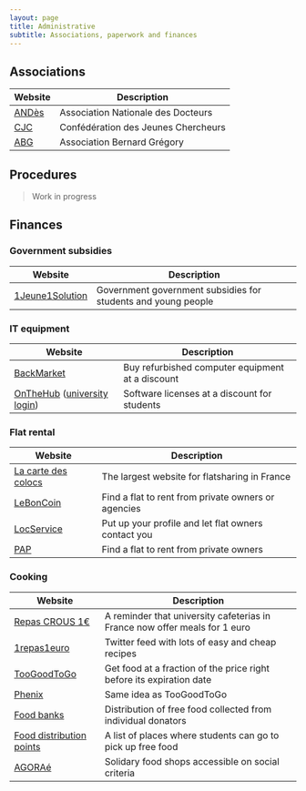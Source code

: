 ```yaml
---
layout: page
title: Administrative
subtitle: Associations, paperwork and finances
---
```


## Associations

| Website                                   | Description                         |
| ----------------------------------------- | ----------------------------------- |
| [ANDès](https://andes.asso.fr/)           | Association Nationale des Docteurs  |
| [CJC](https://cjc.jeunes-chercheurs.org/) | Confédération des Jeunes Chercheurs |
| [ABG](https://www.abg.asso.fr/fr/)        | Association Bernard Grégory         |

## Procedures

> Work in progress

## Finances

### Government subsidies

| Website                                                          | Description                                                   |
| ---------------------------------------------------------------- | ------------------------------------------------------------- |
| [1Jeune1Solution](https://www.1jeune1solution.gouv.fr/mes-aides) | Government government subsidies for students and young people |

### IT equipment

| Website                                                                                      | Description                                      |
| -------------------------------------------------------------------------------------------- | ------------------------------------------------ |
| [BackMarket](https://www.backmarket.fr/)                                                     | Buy refurbished computer equipment at a discount |
| [OnTheHub](https://onthehub.com/) ([university login](https://groupelogiciel.onthehub.com/)) | Software licenses at a discount for students     |

### Flat rental

| Website                                                 | Description                                         |
| ------------------------------------------------------- | --------------------------------------------------- |
| [La carte des colocs](https://www.lacartedescolocs.fr/) | The largest website for flatsharing in France       |
| [LeBonCoin](https://www.leboncoin.fr/)                  | Find a flat to rent from private owners or agencies |
| [LocService](https://www.locservice.fr/)                | Put up your profile and let flat owners contact you |
| [PAP](https://www.pap.fr/)                              | Find a flat to rent from private owners             |

### Cooking

| Website                                                                                                                                                                                                      | Description                                                                |
| ------------------------------------------------------------------------------------------------------------------------------------------------------------------------------------------------------------ | -------------------------------------------------------------------------- |
| [Repas CROUS 1€](https://www.etudiant.gouv.fr/fr/le-repas-au-crous-passe-1-euro-pour-tous-les-etudiants-2314)                                                                                                | A reminder that university cafeterias in France now offer meals for 1 euro |
| [1repas1euro](https://twitter.com/1repas1euro)                                                                                                                                                               | Twitter feed with lots of easy and cheap recipes                           |
| [TooGoodToGo](https://toogoodtogo.fr/fr)                                                                                                                                                                     | Get food at a fraction of the price right before its expiration date       |
| [Phenix](https://wearephenix.com/application-anti-gaspi/)                                                                                                                                                    | Same idea as TooGoodToGo                                                   |
| [Food banks](https://www.banquealimentaire.org/)                                                                                                                                                             | Distribution of free food collected from individual donators               |
| [Food distribution points](https://www.francetvinfo.fr/sante/maladie/coronavirus/generation2021-precarite-etudiante-consultez-la-liste-des-points-de-distribution-alimentaire-dans-notre-carte_4326113.html) | A list of places where students can go to pick up free food                |
| [AGORAé](https://www.fage.org/innovation-sociale/solidarite-etudiante/agorae-fage/)                                                                                                                          | Solidary food shops accessible on social criteria                          |
